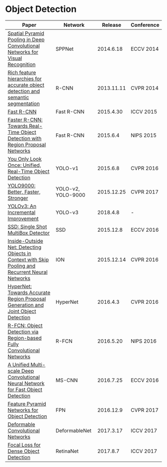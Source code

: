 # Object Detection

| Paper | Network | Release | Conference |
| ------ | ------ | ------ | ------ |
| [Spatial Pyramid Pooling in Deep Convolutional Networks for Visual Recognition](https://arxiv.org/abs/1406.4729) | SPPNet | 2014.6.18 | ECCV 2014 |
| [Rich feature hierarchies for accurate object detection and semantic segmentation](https://arxiv.org/abs/1311.2524) | R-CNN | 2013.11.11 | CVPR 2014 |
| [Fast R-CNN](https://arxiv.org/abs/1504.08083) | Fast R-CNN | 2015.4.30 | ICCV 2015 |
| [Faster R-CNN: Towards Real-Time Object Detection with Region Proposal Networks](https://arxiv.org/abs/1506.01497) | Fast R-CNN | 2015.6.4 | NIPS 2015 |
| [You Only Look Once: Unified, Real-Time Object Detection](https://arxiv.org/abs/1506.02640) | YOLO-v1 | 2015.6.8 | CVPR 2016 |
| [YOLO9000: Better, Faster, Stronger](https://arxiv.org/abs/1612.08242) | YOLO-v2, YOLO-9000 | 2015.12.25 | CVPR 2017 |
| [YOLOv3: An Incremental Improvement](https://arxiv.org/abs/1804.02767) | YOLO-v3 | 2018.4.8 | - |
| [SSD: Single Shot MultiBox Detector](https://arxiv.org/abs/1512.02325) | SSD | 2015.12.8 | ECCV 2016 |
| [Inside-Outside Net: Detecting Objects in Context with Skip Pooling and Recurrent Neural Networks](https://arxiv.org/abs/1512.04143) | ION | 2015.12.14 | CVPR 2016 |
| [HyperNet: Towards Accurate Region Proposal Generation and Joint Object Detection](https://arxiv.org/abs/1604.00600) | HyperNet | 2016.4.3 | CVPR 2016 |
| [R-FCN: Object Detection via Region-based Fully Convolutional Networks](https://arxiv.org/abs/1605.06409) | R-FCN | 2016.5.20 | NIPS 2016 |
| [A Unified Multi-scale Deep Convolutional Neural Network for Fast Object Detection](https://arxiv.org/abs/1607.07155) | MS-CNN | 2016.7.25 | ECCV 2016 |
| [Feature Pyramid Networks for Object Detection](https://arxiv.org/abs/1612.03144) | FPN | 2016.12.9 | CVPR 2017 |
| [Deformable Convolutional Networks](https://arxiv.org/abs/1703.06211) | DeformableNet | 2017.3.17 | ICCV 2017 |
| [Focal Loss for Dense Object Detection](https://arxiv.org/abs/1708.02002) | RetinaNet | 2017.8.7 | ICCV 2017 |